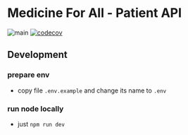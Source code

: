 # Medicine For All - Patient API

![main](https://github.com/gu-tum-gun-aeng/med4all-patient-api/actions/workflows/on-push-master.yaml/badge.svg)
[![codecov](https://codecov.io/gh/gu-tum-gun-aeng/med4all-patient-api/branch/main/graph/badge.svg?token=E9B0MTFVOQ)](https://codecov.io/gh/gu-tum-gun-aeng/med4all-patient-api)
## Development

### prepare env

- copy file `.env.example` and change its name to `.env`

### run node locally

- just `npm run dev`
